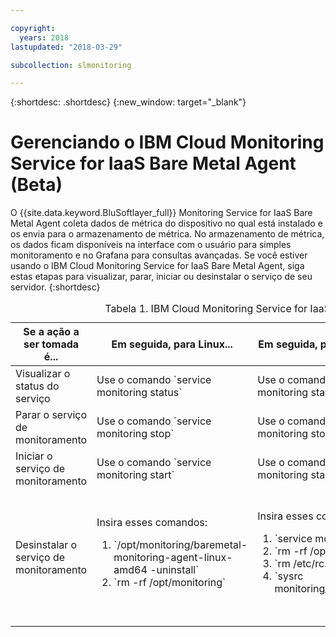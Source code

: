 ```yaml
---

copyright:
  years: 2018
lastupdated: "2018-03-29"

subcollection: slmonitoring

---
```


{:shortdesc: .shortdesc}
{:new_window: target="_blank"}

# Gerenciando o IBM Cloud Monitoring Service for IaaS Bare Metal Agent (Beta)

O {{site.data.keyword.BluSoftlayer_full}} Monitoring Service for IaaS Bare Metal Agent coleta dados de
métrica do dispositivo no qual está instalado e os envia para o armazenamento de métrica. No armazenamento de métrica, os dados ficam disponíveis na interface com o usuário para simples monitoramento e no Grafana para consultas avançadas.
Se você estiver usando o IBM Cloud Monitoring Service for IaaS Bare Metal Agent, siga estas etapas para visualizar, parar, iniciar ou desinstalar o serviço de seu servidor.
{:shortdesc}

<table>
   <CAPTION>Tabela 1. IBM Cloud Monitoring Service for IaaS Bare Metal Agent</CAPTION>
   <THEAD>
   <TR>
   <th>Se a ação a ser tomada é...</th>
   <th>Em seguida, para Linux...</th>
     <th>Em seguida, para FreeBSD...</th>
     <th>Em seguida, para Windows...</th>
   </TR>
   </THEAD>
   <TBODY>
   <tr>
   <td>Visualizar o status do serviço</td>
   <td>
   Use o comando `service monitoring status`
   </td>
     <td>
   Use o comando `service monitoring status`
   </td>
     <td>
   Use o comando `sc.exe query monitoring`
   </td>
   </tr>
   <tr>
   <td>Parar o serviço de monitoramento</td>
   <td>
   Use o comando `service monitoring stop`
   </td>
     <td>
   Use o comando `service monitoring stop`
   </td>
     <td>
   Use o comando `sc.exe stop monitoring`
   </td>
   </tr>
       <tr>
   <td>Iniciar o serviço de monitoramento</td>
   <td>
   Use o comando `service monitoring start`
   </td>
     <td>
   Use o comando `service monitoring start`
   </td>
     <td>
   Use o comando `sc.exe start monitoring`
   </td>
   </tr>
       <tr>
   <td>Desinstalar o serviço de monitoramento</td>
   <td>Insira esses comandos:
     <ol>
       <li>`/opt/monitoring/baremetal-monitoring-agent-linux-amd64 -uninstall`</li>
       <li>`rm -rf /opt/monitoring`</li>
     </ol>
   </td>
     <td>Insira esses comandos:
  <ol>
    <li>`service monitoring stop`</li>
    <li>`rm -rf /opt/monitoring`</li>
    <li>`rm /etc/rc.d/monitoring`</li>
<li>`sysrc monitoring_enable="NO"`</li>
     </ol>
   </td>
     <td>Siga estas etapas:
 <ol>
       <li>Abra **Incluir ou remover programas**.</li>
       <li>Selecione **IBM Cloud Monitoring Agent**</li>
   <li>Clique em **Desinstalar**.</li>
     </ol>
   </td>
   </tr>
   </TBODY>
   </table>
